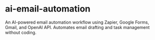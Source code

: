 # ai-email-automation
An AI-powered email automation workflow using Zapier, Google Forms, Gmail, and OpenAI API. Automates email drafting and task management without coding.
